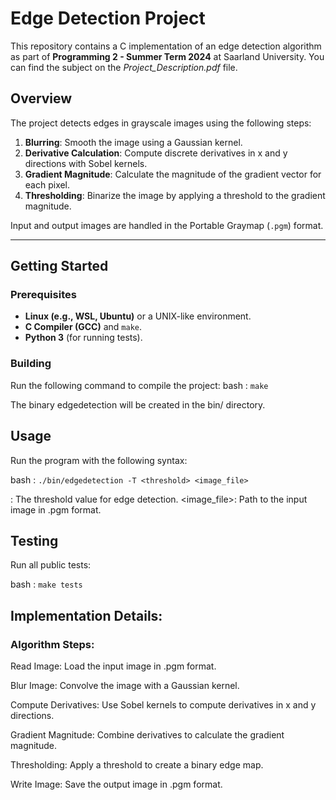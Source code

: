 # Edge Detection Project

This repository contains a C implementation of an edge detection algorithm as part of **Programming 2 - Summer Term 2024** at Saarland University.
You can find the subject on the *Project_Description.pdf* file.

## Overview

The project detects edges in grayscale images using the following steps:
1. **Blurring**: Smooth the image using a Gaussian kernel.
2. **Derivative Calculation**: Compute discrete derivatives in x and y directions with Sobel kernels.
3. **Gradient Magnitude**: Calculate the magnitude of the gradient vector for each pixel.
4. **Thresholding**: Binarize the image by applying a threshold to the gradient magnitude.

Input and output images are handled in the Portable Graymap (`.pgm`) format.

---

## Getting Started

### Prerequisites
- **Linux (e.g., WSL, Ubuntu)** or a UNIX-like environment.
- **C Compiler (GCC)** and `make`.
- **Python 3** (for running tests).

### Building
Run the following command to compile the project:
bash :
```make```

The binary edgedetection will be created in the bin/ directory.

## Usage
Run the program with the following syntax:

bash : 
```./bin/edgedetection -T <threshold> <image_file>```

<threshold>: The threshold value for edge detection.
<image_file>: Path to the input image in .pgm format.

## Testing
Run all public tests:

bash : 
```make tests```

## Implementation Details: 
### Algorithm Steps: 

Read Image: Load the input image in .pgm format.

Blur Image: Convolve the image with a Gaussian kernel.

Compute Derivatives: Use Sobel kernels to compute derivatives in x and y directions.

Gradient Magnitude: Combine derivatives to calculate the gradient magnitude.

Thresholding: Apply a threshold to create a binary edge map.

Write Image: Save the output image in .pgm format.

